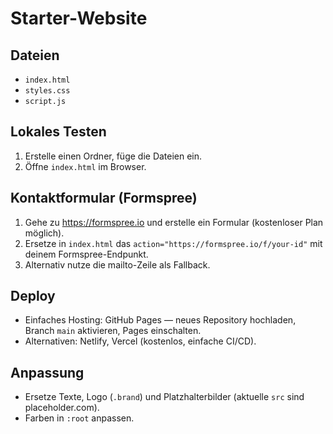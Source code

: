 # Starter-Website

## Dateien
- `index.html`
- `styles.css`
- `script.js`

## Lokales Testen
1. Erstelle einen Ordner, füge die Dateien ein.
2. Öffne `index.html` im Browser.

## Kontaktformular (Formspree)
1. Gehe zu https://formspree.io und erstelle ein Formular (kostenloser Plan möglich).
2. Ersetze in `index.html` das `action="https://formspree.io/f/your-id"` mit deinem Formspree-Endpunkt.
3. Alternativ nutze die mailto-Zeile als Fallback.

## Deploy
- Einfaches Hosting: GitHub Pages — neues Repository hochladen, Branch `main` aktivieren, Pages einschalten.
- Alternativen: Netlify, Vercel (kostenlos, einfache CI/CD).

## Anpassung
- Ersetze Texte, Logo (`.brand`) und Platzhalterbilder (aktuelle `src` sind placeholder.com).
- Farben in `:root` anpassen.

